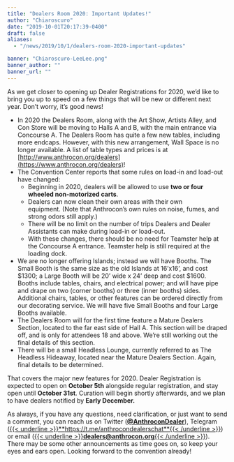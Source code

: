 ```yaml
---
title: "Dealers Room 2020: Important Updates!"
author: "Chiaroscuro"
date: "2019-10-01T20:17:39-0400"
draft: false
aliases:
  - "/news/2019/10/1/dealers-room-2020-important-updates"

banner: "Chiaroscuro-LeeLee.png"
banner_author: ""
banner_url: ""
---
```


As we get closer to opening up Dealer Registrations for 2020, we’d like to bring you up to speed on a few things that will be new or different next year.&nbsp;Don’t worry, it’s good news!

- In 2020 the Dealers Room, along with the Art Show, Artists Alley, and Con Store will be moving to Halls A and B, with the main entrance via Concourse A.&nbsp;The Dealers Room has quite a few new tables, including more endcaps. However, with this new arrangement, Wall Space is no longer available. A list of table types and prices is at [http://www.anthrocon.org/dealers](https://www.anthrocon.org/dealers)!
- The Convention Center reports that some rules on load-in and load-out have changed:
  - Beginning in 2020, dealers will be allowed to use **two or four wheeled non-motorized carts**.
  - Dealers can now clean their own areas with their own equipment.&nbsp;(Note that Anthrocon’s own rules on noise, fumes, and strong odors still apply.)
  - There will be no limit on the number of trips Dealers and Dealer Assistants can make during load-in or load-out.
  - With these changes, there should be no need for Teamster help at the Concourse A entrance. Teamster help is still required at the loading dock.
- We are no longer offering Islands; instead we will have Booths. The Small Booth is the same size as the old Islands at 16’x16’, and cost $1300; a Large Booth will be 20’ wide x 24’ deep and cost $1600. Booths include tables, chairs, and electrical power; and will have pipe and drape on two (corner booths) or three (inner booths) sides. Additional chairs, tables, or other features can be ordered directly from our decorating service. We will have five Small Booths and four Large Booths available.
- The Dealers Room will for the first time feature a Mature Dealers Section, located to the far east side of Hall A.&nbsp;This section will be draped off, and is only for attendees 18 and above. We’re still working out the final details of this section.
- There will be a small Headless Lounge, currently referred to as The Headless Hideaway, located near the Mature Dealers Section.&nbsp;Again, final details to be determined.

That covers the major new features for 2020.&nbsp;Dealer Registration is expected to open on **October 5th** alongside regular registration, and stay open until **October 31st**.&nbsp;Curation will begin shortly afterwards, and we plan to have dealers notified by **Early December.**

As always, if you have any questions, need clarification, or just want to send a comment, you can reach us on Twitter ([**@AnthroconDealer**](https://twitter.com/AnthroconDealer)), Telegram ([{{< underline >}}**https://t.me/anthrocondealerschat**{{< /underline >}}](https://t.me/anthrocondealerschat)) or email ([{{< underline >}}**dealers@anthrocon.org**{{< /underline >}}](mailto:dealers@anthrocon.org)). There may be some other announcements as time goes on, so keep your eyes and ears open. Looking forward to the convention already!
